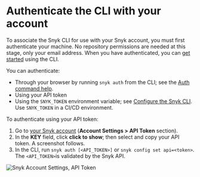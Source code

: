 # Authenticate the CLI with your account

To associate the Snyk CLI for use with your Snyk account, you must first authenticate your machine. No repository permissions are needed at this stage, only your email address. When you have authenticated, you can [get started](../getting-started-with-the-cli/) using the CLI.

You can authenticate:

* Through your browser by running `snyk auth` from the CLI; see the [Auth command help](../commands/auth.md).
* Using your API token
* Using the `SNYK_TOKEN` environment variable; see [Configure the Snyk CLI](../configure-the-snyk-cli.md). Use `SNYK_TOKEN` in a CI/CD environment.

To authenticate using your API token:

1. Go to [your Snyk account](https://app.snyk.io/account) (**Account Settings > API Token** section).
2. In the **KEY** field, click **click to show**; then select and copy your API token. A screenshot follows.
3. In the CLI, run `snyk auth [<API_TOKEN>]` or `snyk config set api=<token>`. The `<API_TOKEN>`is validated by the Snyk API.

![Snyk Account Settings, API Token](../../.gitbook/assets/API-token-CLI-auth-details-22-01.png)
